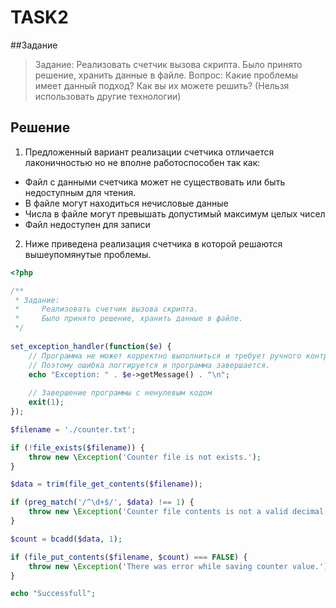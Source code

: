 # TASK2

##Задание
> Задание: Реализовать счетчик вызова скрипта. Было принято решение, хранить данные в файле.
> Вопрос: Какие проблемы имеет данный подход? Как вы их можете решить? (Нельзя использовать другие технологии)

## Решение
1. Предложенный вариант реализации счетчика отличается лаконичностью но не вполне работоспособен так как:
  * Файл с данными счетчика может не существовать или быть недоступным для чтения.
  * В файле могут находиться нечисловые данные
  * Числа в файле могут превышать допустимый максимум целых чисел 
  * Файл недоступен для записи

2. Ниже приведена реализация счетчика в которой решаются вышеупомянутые проблемы.


```php
<?php

/**
 * Задание: 
 *     Реализовать счетчик вызова скрипта. 
 *     Было принято решение, хранить данные в файле.
 */
 
set_exception_handler(function($e) {
	// Программа не может корректно выполниться и требует ручного контроля.
	// Поэтому ошибка логгируется и программа завершается.
	echo "Exception: " . $e->getMessage() . "\n";
	
	// Завершение программы с ненулевым кодом
	exit(1);
});

$filename = './counter.txt';

if (!file_exists($filename)) {
	throw new \Exception('Counter file is not exists.');
}

$data = trim(file_get_contents($filename));

if (preg_match('/^\d+$/', $data) !== 1) {
	throw new \Exception('Counter file contents is not a valid decimal.');
}

$count = bcadd($data, 1);

if (file_put_contents($filename, $count) === FALSE) {
	throw new \Exception('There was error while saving counter value.');
}

echo "Successfull";
```
